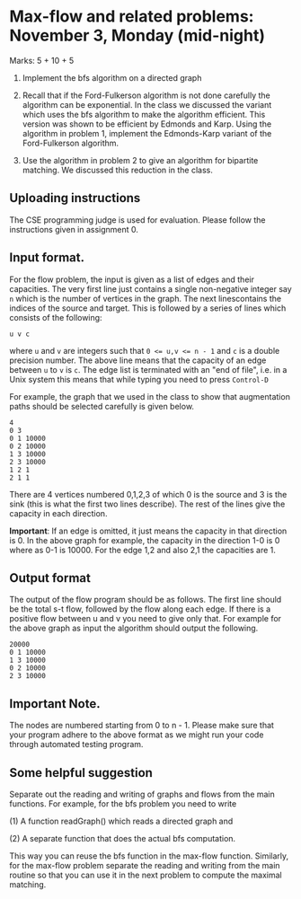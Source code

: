 # Max-flow and related problems: November 3, Monday (mid-night)

Marks: 5 + 10 + 5

1. Implement the bfs algorithm on a directed graph

2. Recall that if the Ford-Fulkerson algorithm is not done carefully
   the algorithm can be exponential. In the class we discussed the
   variant which uses the bfs algorithm to make the algorithm efficient.
   This version was shown to be efficient by Edmonds and Karp. Using
   the algorithm in problem 1, implement the Edmonds-Karp variant
   of the Ford-Fulkerson algorithm.

3. Use the algorithm in problem 2 to give an algorithm for bipartite
   matching. We discussed this reduction in the class.

## Uploading instructions

The CSE programming judge is used for evaluation. Please follow the
instructions given in assignment 0.

## Input format.

For the flow problem, the input is given as a list of edges and their
capacities. The very first line just contains a single non-negative
integer say `n` which is the number of vertices in the graph. The next
linescontains the indices of the source and target. This is followed
by a series of lines which consists of the following:

```shell
u v c
```

where `u` and `v` are integers such that `0 <= u,v <= n - 1` and `c`
is a double precision number. The above line means that the capacity
of an edge between `u` to `v` is `c`. The edge list is terminated with
an "end of file", i.e. in a Unix system this means that while typing
you need to press `Control-D`

For example, the graph that we used in the class to show that
augmentation paths should be selected carefully is given below.

```shell
4
0 3
0 1 10000
0 2 10000
1 3 10000
2 3 10000
1 2 1
2 1 1
```

There are 4 vertices numbered 0,1,2,3 of which 0 is the source and 3
is the sink (this is what the first two lines describe). The rest of
the lines give the capacity in each direction.

**Important**: If an edge is omitted, it just means the capacity in
  that direction is 0. In the above graph for example, the capacity in
  the direction 1-0 is 0 where as 0-1 is 10000. For the edge 1,2 and also
  2,1 the capacities are 1.

## Output format

The output of the flow program should be as follows. The first line
should be the total s-t flow, followed by the flow along each edge.
If there is a positive flow between u and v you need to give only
that. For example for the above graph as input the algorithm should
output the following.

```shell
20000
0 1 10000
1 3 10000
0 2 10000
2 3 10000
```

## Important Note.

The nodes are numbered starting from 0 to n - 1. Please make sure that
your program adhere to the above format as we might run your code
through automated testing program.

## Some helpful suggestion

Separate out the reading and writing of graphs and flows from the main
functions. For example, for the bfs problem you need to write

(1) A function readGraph() which reads a directed graph and

(2) A separate function that does the actual bfs computation.

This way you can reuse the bfs function in the max-flow
function. Similarly, for the max-flow problem separate the reading and
writing from the main routine so that you can use it in the next
problem to compute the maximal matching.
